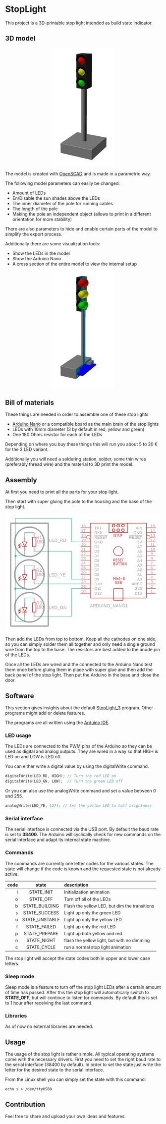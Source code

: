 # StopLight

This project is a 3D-printable stop light intended as build state indicator.

## 3D model

<div style="text-align:center"><img src="img/StopLight.png" alt="stop light" width="200" center="true"/></div>

The model is created with [OpenSCAD](https://openscad.org/) and is made in a parametric way.

The following model parameters can easily be changed:
- Amount of LEDs
- En/Disable the sun shades above the LEDs
- The inner diameter of the pole for running cables
- The length of the pole
- Making the pole an independent object (allows to print in a different orientation for more stability)

There are also parameters to hide and enable certain parts of the model to simplify the export process.

Additionally there are some visualization tools:
- Show the LEDs in the model
- Show the Arduino Nano
- A cross section of the entire model to view the internal setup

<div style="text-align:center"><img src="img/StopLight_CrossSection.png" alt="stop light cross section" width="200" center="true"/></div>

## Bill of materials

These things are needed in order to assemble one of these stop lights
- [Arduino Nano](https://store.arduino.cc/products/arduino-nano) or a compatible board as the main brain of the stop lights
- LEDs with 10mm diameter (3 by default in red, yellow and green)
- One 180 Ohms resistor for each of the LEDs

Depending on where you buy these things this will run you about 5 to 20 € for the 3 LED variant.

Additionally you will need a soldering station, solder, some thin wires (preferably thread wire) and the material to 3D print the model.

## Assembly

At first you need to print all the parts for your stop light.

Then start with super gluing the pole to the housing and the base of the stop light.

<div style="text-align:center"><img src="img/scematic.png" alt="stop light" width="500" center="true"/></div>

Then add the LEDs from top to bottom. Keep all the cathodes on one side, so you can simply solder them all together and only need a single ground wire from the top to the base. The resistors are best added to the anode pin of the LEDs.

Once all the LEDs are wired and the connected to the Arduino Nano test them once before gluing them in place with super glue and then add the back panel of the stop light.
Then put the Arduino in the base and close the door.

## Software

This section gives insights about the default [StopLight_3](https://github.com/SchmidtBytes/StopLight/blob/main/programs/StopLight_3/StopLight_3.ino) program.
Other programs might add or delete features.

The programs are all written using the [Arduino IDE](https://www.arduino.cc/en/Main/Software_).

### LED usage

The LEDs are connected to the PWM pins of the Arduino so they can be used as digital and analog outputs.
They are wired in a way so that HIGH is LED on and LOW is LED off.

You can either write a digital value by using the digitalWrite command.

```c
digitalWrite(LED_RD, HIGH); // Turn the red LED on
digitalWrite(LED_GN, LOW);  // Turn the green LED off
```

Or you can also use the analogWrite command and set a value between 0 and 255.

```c
analogWrite(LED_YE, 127); // Set the yellow LED to half brightness
```

### Serial interface

The serial interface is connected via the USB port.
By default the baud rate is set to **38400**.
The Arduino will cyclically check for new commands on the serial interface and adapt its internal state machine.

### Commands

The commands are currently one letter codes for the various states.
The state will change if the code is known and the requested state is not already active.

| code | state          | description                                    |
|-----:|:--------------:|:----------------------------------------------|
| i    | STATE_INIT     | Initialization animation                      |
| o    | STATE_OFF      | Turn off all of the LEDs                      |
| b    | STATE_BUILDING | Flash the yellow LED, but dim the transitions |
| s    | STATE_SUCCESS  | Light up only the green LED                   |
| u    | STATE_UNSTABLE | Light up only the yellow LED                  |
| f    | STATE_FAILED   | Light up only the red LED                     |
| p    | STATE_PREPARE  | Light up both yellow and red                  |
| n    | STATE_NIGHT    | flash the yellow light, but with no dimming   |
| c    | STATE_CYCLE    | run a normal stop light animation             |

The stop light will accept the state codes both in upper and lower case letters.

### Sleep mode

Sleep mode is a feature to turn off the stop light LEDs after a certain amount of time has passed.
After this the stop light will automatically switch to **STATE_OFF**, but will continue to listen for commands.
By default this is set to 1 hour after receiving the last command.

### Libraries

As of now no external libraries are needed.

## Usage

The usage of the stop light is rather simple.
All typical operating systems come with the necessary drivers.
First you need to set the right baud rate to the serial interface (38400 by default).
In order to set the state just write the letter for the desired state to the serial interface.

From the Linux shell you can simply set the state with this command:

``` shell
echo s > /dev/ttyUSB0
```

## Contribution

Feel free to share and upload your own ideas and features.
